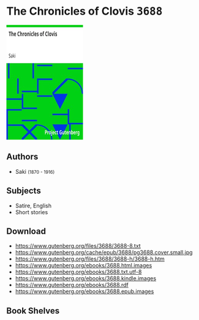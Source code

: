 # The Chronicles of Clovis <kbd>3688</kbd>

![](./cover.medium.jpg "")

## Authors


 - Saki <small>(1870 - 1916)</small>

## Subjects


 - Satire, English
 - Short stories

## Download


 - https://www.gutenberg.org/files/3688/3688-8.txt
 - https://www.gutenberg.org/cache/epub/3688/pg3688.cover.small.jpg
 - https://www.gutenberg.org/files/3688/3688-h/3688-h.htm
 - https://www.gutenberg.org/ebooks/3688.html.images
 - https://www.gutenberg.org/ebooks/3688.txt.utf-8
 - https://www.gutenberg.org/ebooks/3688.kindle.images
 - https://www.gutenberg.org/ebooks/3688.rdf
 - https://www.gutenberg.org/ebooks/3688.epub.images

## Book Shelves


